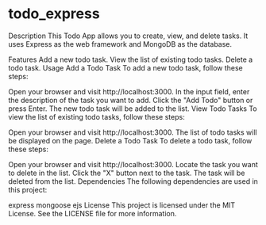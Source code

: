 # todo_express

Description
This Todo App allows you to create, view, and delete tasks. It uses Express as the web framework and MongoDB as the database.

Features
Add a new todo task.
View the list of existing todo tasks.
Delete a todo task.
Usage
Add a Todo Task
To add a new todo task, follow these steps:

Open your browser and visit http://localhost:3000.
In the input field, enter the description of the task you want to add.
Click the "Add Todo" button or press Enter.
The new todo task will be added to the list.
View Todo Tasks
To view the list of existing todo tasks, follow these steps:

Open your browser and visit http://localhost:3000.
The list of todo tasks will be displayed on the page.
Delete a Todo Task
To delete a todo task, follow these steps:

Open your browser and visit http://localhost:3000.
Locate the task you want to delete in the list.
Click the "X" button next to the task.
The task will be deleted from the list.
Dependencies
The following dependencies are used in this project:

express
mongoose
ejs
License
This project is licensed under the MIT License. See the LICENSE file for more information.
